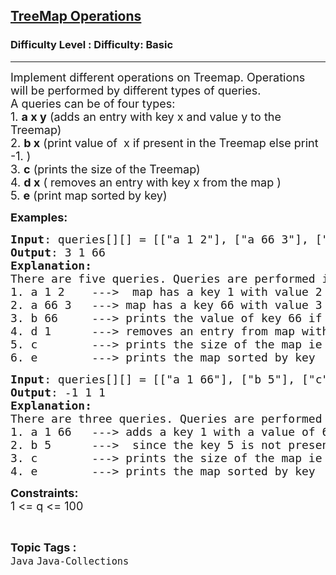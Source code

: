 <h2><a href="https://www.geeksforgeeks.org/problems/java-collection-set-4-treemap/1?page=1">TreeMap Operations</a></h2><h3>Difficulty Level : Difficulty: Basic</h3><hr><div class="problems_problem_content__Xm_eO"><p><span style="font-size: 18px;">Implement different operations on Treemap. Operations will be performed by different types of queries.<br>A queries can be of four types:<br>1. <strong>a x y</strong>&nbsp;(adds an entry&nbsp;with key x and value&nbsp;y to the Treemap)<br>2. <strong>b x</strong> (print value of &nbsp;x if&nbsp;present in the Treemap else print -1.&nbsp;)<br>3. <strong>c</strong> (prints the size of the Treemap)<br>4. <strong>d x</strong> ( removes an entry&nbsp;with key x from the map )<br>5. <strong>e</strong> (print map sorted by key)</span></p>
<p><strong><span style="font-size: 18px;">Examples:</span></strong></p>
<pre><span style="font-size: 18px;"><strong>Input</strong>: queries[][] = [["a 1 2"], ["a 66 3"], ["b 66"], ["d 1"], ["c"], ["e"]]
<strong>Output</strong>: 3 1 66</span>
<span style="font-size: 18px;"><strong>Explanation:</strong>
There are five queries. Queries are performed in this order
1. a 1 2    ---&gt;  map has a key 1 with value 2 
2. a 66 3   ---&gt; map has a key 66 with value 3
3. b 66     ---&gt; prints the value of key 66 if its present in the map ie 3.
4. d 1      ---&gt; removes an entry from map with key 1
5. c        ---&gt; prints the size of the map ie 1
6. e        ---&gt; prints the map sorted by key</span></pre>
<pre><span style="font-size: 18px;"><strong>Input</strong>: queries[][] = [["a 1 66"], ["b 5"], ["c"], ["e"]]
<strong>Output</strong>: -1 1 1</span>
<span style="font-size: 18px;"><strong>Explanation:</strong>
There are three&nbsp;queries.&nbsp;Queries&nbsp;are&nbsp;performed in this order
1. a 1 66 &nbsp; ---&gt; adds a key 1 with a value of 66 in the map
2. b 5 &nbsp; &nbsp; &nbsp;---&gt; &nbsp;since the key 5 is not present in the map hence -1 is printed.
3. c &nbsp; &nbsp; &nbsp; &nbsp;---&gt; prints the size of the map ie 1 </span>
<span style="font-size: 18px;">4. e&nbsp;&nbsp;&nbsp;&nbsp;&nbsp;&nbsp;&nbsp;&nbsp;---&gt; prints the map sorted by key</span></pre>
<p><span style="font-size: 18px;"><strong>Constraints:</strong><br>1 &lt;= q &lt;= 100</span></p></div><br><p><span style=font-size:18px><strong>Topic Tags : </strong><br><code>Java</code>&nbsp;<code>Java-Collections</code>&nbsp;